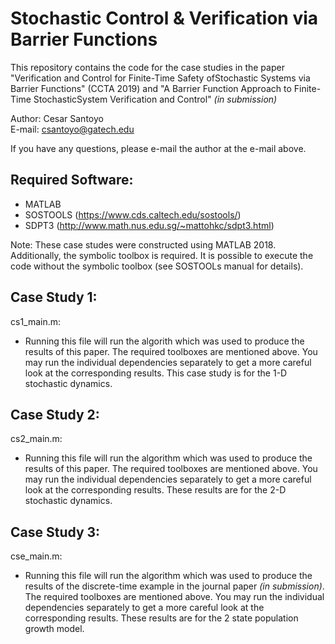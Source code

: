 # Stochastic Control & Verification via Barrier Functions
This repository contains the code for the case studies in the paper "Verification  and  Control  for  Finite-Time  Safety  ofStochastic  Systems  via  Barrier  Functions" (CCTA 2019) and "A Barrier Function Approach to Finite-Time StochasticSystem Verification and Control" _(in submission)_

Author: Cesar Santoyo <br />
E-mail: csantoyo@gatech.edu

If you have any questions, please e-mail the author at the e-mail above.

## Required Software: ##
* MATLAB
* SOSTOOLS (https://www.cds.caltech.edu/sostools/)
* SDPT3 (http://www.math.nus.edu.sg/~mattohkc/sdpt3.html)

Note: These case studes were constructed using MATLAB 2018. Additionally, the symbolic toolbox is required. It is possible to execute the code without the symbolic toolbox (see SOSTOOLs manual for details).

## Case Study 1: ##
cs1_main.m:  <br />
* Running this file will run the algorith which was used to produce the results of this paper. The required toolboxes are mentioned above. You may run the individual dependencies separately to get a more careful look at the corresponding results. This case study is for the 1-D stochastic dynamics. 

## Case Study 2: ##
cs2_main.m:  <br />
* Running this file will run the algorithm which was used to produce the results of this paper. The required toolboxes are mentioned above. You may run the individual dependencies separately to get a more careful look at the corresponding results. These results are for the 2-D stochastic dynamics. 

## Case Study 3: ##
cse_main.m:  <br />
* Running this file will run the algorithm which was used to produce the results of the discrete-time example in the journal paper _(in submission)_. The required toolboxes are mentioned above. You may run the individual dependencies separately to get a more careful look at the corresponding results. These results are for the 2 state population growth model. 
